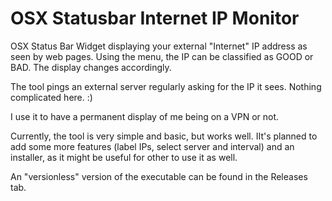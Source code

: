 # OSX Statusbar Internet IP Monitor

OSX Status Bar Widget displaying your external "Internet" IP address as seen by web pages. Using the menu, the IP can be classified as GOOD or BAD. The display changes accordingly.

The tool pings an external server regularly asking for the IP it sees. Nothing complicated here. :)

I use it to have a permanent display of me being on a VPN or not.

Currently, the tool is very simple and basic, but works well. IIt's planned to add some more features (label IPs, select server and interval) and an installer, as it might be useful for other to use it as well.

An "versionless" version of the executable can be found in the Releases tab.


